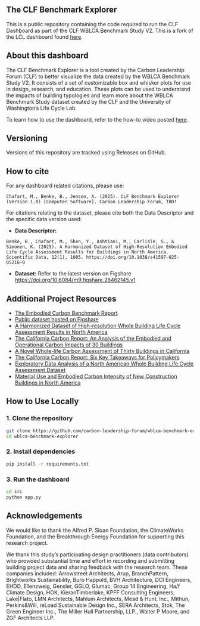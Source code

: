 ## The CLF Benchmark Explorer
This is a public repository containing the code required to run the CLF Dashboard as part of the CLF WBLCA Benchmark Study V2. This is a fork of the LCL dashboard found [here](https://wblca-benchmark-v2.lifecyclelab.org).

## About this dashboard
The CLF Benchmark Explorer is a tool created by the Carbon Leadership Forum (CLF) to better visualize the data created by the WBLCA Benchmark Study V2. It consists of a set of customizable box and whisker plots for use in design, research, and education. These plots can be used to understand the impacts of building typologies and learn more about the WBLCA Benchmark Study dataset created by the CLF and the University of Washington’s Life Cycle Lab.

To learn how to use the dashboard, refer to the how-to video posted [here]().

## Versioning
Versions of this repository are tracked using Releases on GitHub.

## How to cite
For any dashboard related citations, please use: 
```
Chafart, M., Benke, B., Jensen, A. (2025). CLF Benchmark Explorer (Version 1.0) [Computer Software]. Carbon Leadership Forum, TBD!
```

For citations relating to the dataset, please cite both the Data Descriptor and the specific data version used:
- **Data Descriptor:**
```
Benke, B., Chafart, M., Shen, Y., Ashtiani, M., Carlisle, S., & Simonen, K. (2025). A Harmonized Dataset of High-Resolution Embodied Life Cycle Assessment Results for Buildings in North America. Scientific Data, 12(1), 1085. https://doi.org/10.1038/s41597-025-05216-0
```
- **Dataset:** Refer to the latest version on Figshare https://doi.org/10.6084/m9.figshare.28462145.v1

## Additional Project Resources
- [The Embodied Carbon Benchmark Report](https://carbonleadershipforum.org/de/the-embodied-carbon-benchmark-report/)
- [Public dataset hosted on Figshare](https://doi.org/10.6084/m9.figshare.28462145.v1)
- [A Harmonized Dataset of High-resolution Whole Building Life Cycle Assessment Results in North America](https://www.nature.com/articles/s41597-025-05216-0)
- [The California Carbon Report: An Analysis of the Embodied and Operational Carbon Impacts of 30 Buildings](https://carbonleadershipforum.org/california-carbon/)
- [A Novel Whole-life Carbon Assessment of Thirty Buildings in California](https://www.sciencedirect.com/science/article/pii/S2352710225013117?via%3Dihub)
- [The California Carbon Report: Six Key Takeaways for Policymakers](http://hdl.handle.net/1773/51415)
- [Exploratory Data Analysis of a North American Whole Building Life Cycle Assessment Dataset](https://doi.org/10.2139/ssrn.5197463)
- [Material Use and Embodied Carbon Intensity of New Construction Buildings in North America](https://doi.org/10.21203/rs.3.rs-6315460/v1)

## How to Use Locally

### 1. Clone the repository

```bash
git clone https://github.com/carbon-leadership-forum/wblca-benchmark-explorer.git
cd wblca-benchmark-explorer
```

### 2. Install dependencies

```bash
pip install -r requirements.txt
```

### 3. Run the dashboard

```bash
cd src
python app.py
```

## Acknowledgements
We would like to thank the Alfred P. Sloan Foundation, the ClimateWorks Foundation, and the Breakthrough Energy Foundation for supporting this research project. 

We thank this study’s participating design practitioners (data contributors) who provided substantial time and effort in recording and submitting building project data and sharing feedback with the research team. These companies included: Arrowstreet Architects, Arup, BranchPattern, Brightworks Sustainability, Buro Happold, BVH Architecture, DCI Engineers, EHDD, Ellenzweig, Gensler, GGLO, Glumac, Group 14 Engineering, Ha/f Climate Design, HOK, KieranTimberlake, KPFF Consulting Engineers, Lake|Flato, LMN Architects, Mahlum Architects, Mead & Hunt, Inc., Mithun, Perkins&Will, reLoad Sustainable Design Inc., SERA Architects, Stok, The Green Engineer Inc., The Miller Hull Partnership, LLP., Walter P Moore, and ZGF Architects LLP.
